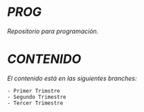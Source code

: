 # *PROG*
_Repositorio para programación._


# *CONTENIDO*
_El contenido está en las siguientes branches:_
```
- Primer Trimstre
- Segundo Trimestre
- Tercer Trimestre
```
